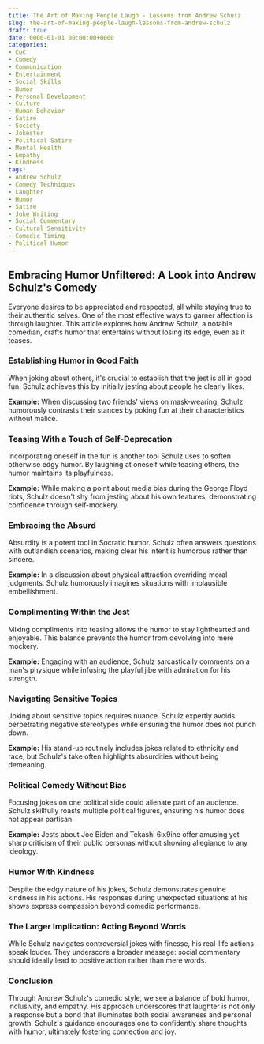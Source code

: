 ```yaml
---
title: The Art of Making People Laugh - Lessons from Andrew Schulz
slug: the-art-of-making-people-laugh-lessons-from-andrew-schulz
draft: true
date: 0000-01-01 00:00:00+0000
categories:
- CoC
- Comedy
- Communication
- Entertainment
- Social Skills
- Humor
- Personal Development
- Culture
- Human Behavior
- Satire
- Society
- Jokester
- Political Satire
- Mental Health
- Empathy
- Kindness 
tags:
- Andrew Schulz
- Comedy Techniques
- Laughter
- Humor
- Satire
- Joke Writing
- Social Commentary
- Cultural Sensitivity
- Comedic Timing
- Political Humor
---
```


## Embracing Humor Unfiltered: A Look into Andrew Schulz's Comedy

Everyone desires to be appreciated and respected, all while staying true to their authentic selves. One of the most effective ways to garner affection is through laughter. This article explores how Andrew Schulz, a notable comedian, crafts humor that entertains without losing its edge, even as it teases.

### Establishing Humor in Good Faith

When joking about others, it's crucial to establish that the jest is all in good fun. Schulz achieves this by initially jesting about people he clearly likes.

**Example:**
When discussing two friends' views on mask-wearing, Schulz humorously contrasts their stances by poking fun at their characteristics without malice.

### Teasing With a Touch of Self-Deprecation

Incorporating oneself in the fun is another tool Schulz uses to soften otherwise edgy humor. By laughing at oneself while teasing others, the humor maintains its playfulness.

**Example:**
While making a point about media bias during the George Floyd riots, Schulz doesn't shy from jesting about his own features, demonstrating confidence through self-mockery.

### Embracing the Absurd

Absurdity is a potent tool in Socratic humor. Schulz often answers questions with outlandish scenarios, making clear his intent is humorous rather than sincere.

**Example:**
In a discussion about physical attraction overriding moral judgments, Schulz humorously imagines situations with implausible embellishment.

### Complimenting Within the Jest

Mixing compliments into teasing allows the humor to stay lighthearted and enjoyable. This balance prevents the humor from devolving into mere mockery.

**Example:**
Engaging with an audience, Schulz sarcastically comments on a man's physique while infusing the playful jibe with admiration for his strength.

### Navigating Sensitive Topics

Joking about sensitive topics requires nuance. Schulz expertly avoids perpetrating negative stereotypes while ensuring the humor does not punch down.

**Example:**
His stand-up routinely includes jokes related to ethnicity and race, but Schulz's take often highlights absurdities without being demeaning.

### Political Comedy Without Bias

Focusing jokes on one political side could alienate part of an audience. Schulz skillfully roasts multiple political figures, ensuring his humor does not appear partisan.

**Example:**
Jests about Joe Biden and Tekashi 6ix9ine offer amusing yet sharp criticism of their public personas without showing allegiance to any ideology.

### Humor With Kindness

Despite the edgy nature of his jokes, Schulz demonstrates genuine kindness in his actions. His responses during unexpected situations at his shows express compassion beyond comedic performance.

### The Larger Implication: Acting Beyond Words

While Schulz navigates controversial jokes with finesse, his real-life actions speak louder. They underscore a broader message: social commentary should ideally lead to positive action rather than mere words.

### Conclusion

Through Andrew Schulz's comedic style, we see a balance of bold humor, inclusivity, and empathy. His approach underscores that laughter is not only a response but a bond that illuminates both social awareness and personal growth. Schulz's guidance encourages one to confidently share thoughts with humor, ultimately fostering connection and joy.
